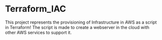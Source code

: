 # Terraform_IAC

This project represents the provisioning of Infrastructure in AWS as a script in Terraform! The script is made to create a webserver in the cloud with other AWS services to support it.
